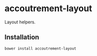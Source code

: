 accoutrement-layout
===================

Layout helpers. 

## Installation

``bower install accoutrement-layout``
